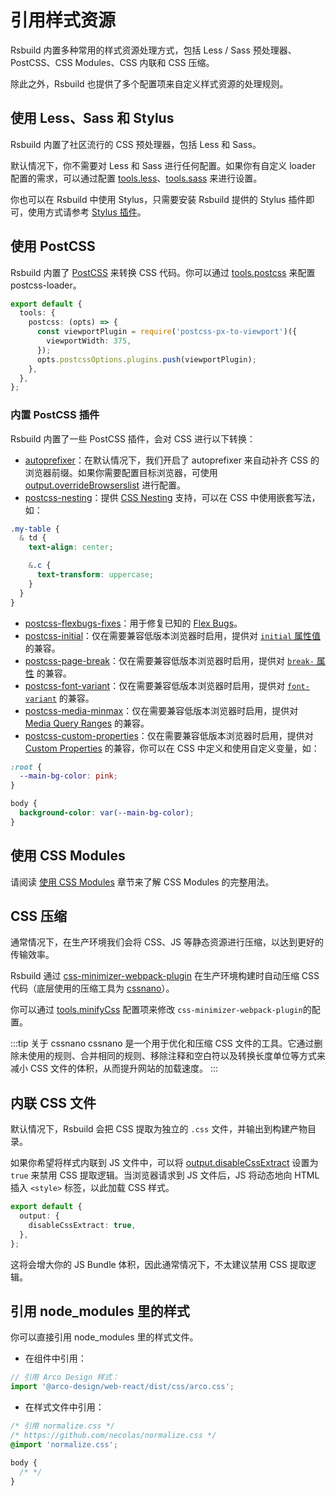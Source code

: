 # 引用样式资源

Rsbuild 内置多种常用的样式资源处理方式，包括 Less / Sass 预处理器、PostCSS、CSS Modules、CSS 内联和 CSS 压缩。

除此之外，Rsbuild 也提供了多个配置项来自定义样式资源的处理规则。

## 使用 Less、Sass 和 Stylus

Rsbuild 内置了社区流行的 CSS 预处理器，包括 Less 和 Sass。

默认情况下，你不需要对 Less 和 Sass 进行任何配置。如果你有自定义 loader 配置的需求，可以通过配置 [tools.less](/api/config-tools.html#toolsless)、[tools.sass](/api/config-tools.html#toolssass) 来进行设置。

你也可以在 Rsbuild 中使用 Stylus，只需要安装 Rsbuild 提供的 Stylus 插件即可，使用方式请参考 [Stylus 插件](/plugins/plugin-stylus.html)。

## 使用 PostCSS

Rsbuild 内置了 [PostCSS](https://postcss.org/) 来转换 CSS 代码。你可以通过 [tools.postcss](/api/config-tools.html#toolspostcss) 来配置 postcss-loader。

```ts
export default {
  tools: {
    postcss: (opts) => {
      const viewportPlugin = require('postcss-px-to-viewport')({
        viewportWidth: 375,
      });
      opts.postcssOptions.plugins.push(viewportPlugin);
    },
  },
};
```

### 内置 PostCSS 插件

Rsbuild 内置了一些 PostCSS 插件，会对 CSS 进行以下转换：

- [autoprefixer](https://github.com/postcss/autoprefixer)：在默认情况下，我们开启了 autoprefixer 来自动补齐 CSS 的浏览器前缀。如果你需要配置目标浏览器，可使用 [output.overrideBrowserslist](/api/config-output.html#outputoverridebrowserslist) 进行配置。
- [postcss-nesting](https://www.npmjs.com/package/postcss-nested)：提供 [CSS Nesting](https://drafts.csswg.org/css-nesting-1/) 支持，可以在 CSS 中使用嵌套写法，如：

```css
.my-table {
  & td {
    text-align: center;

    &.c {
      text-transform: uppercase;
    }
  }
}
```

- [postcss-flexbugs-fixes](https://www.npmjs.com/package/postcss-flexbugs-fixes)：用于修复已知的 [Flex Bugs](https://github.com/philipwalton/flexbugs)。
- [postcss-initial](https://www.npmjs.com/package/postcss-initial)：仅在需要兼容低版本浏览器时启用，提供对 [`initial` 属性值](https://developer.mozilla.org/en-US/docs/Web/CSS/initial_value) 的兼容。
- [postcss-page-break](https://www.npmjs.com/package/postcss-page-break)：仅在需要兼容低版本浏览器时启用，提供对 [`break-` 属性](https://developer.mozilla.org/en-US/docs/Web/CSS/break-after) 的兼容。
- [postcss-font-variant](https://www.npmjs.com/package/postcss-font-variant)：仅在需要兼容低版本浏览器时启用，提供对 [`font-variant`](https://developer.mozilla.org/en-US/docs/Web/CSS/font-variant) 的兼容。
- [postcss-media-minmax](https://www.npmjs.com/package/postcss-media-minmax)：仅在需要兼容低版本浏览器时启用，提供对 [Media Query Ranges](https://developer.mozilla.org/en-US/docs/Web/CSS/Media_Queries/Using_media_queries#syntax_improvements_in_level_4) 的兼容。
- [postcss-custom-properties](https://www.npmjs.com/package/postcss-custom-properties)：仅在需要兼容低版本浏览器时启用，提供对 [Custom Properties](https://www.w3.org/TR/css-variables-1/) 的兼容，你可以在 CSS 中定义和使用自定义变量，如：

```css
:root {
  --main-bg-color: pink;
}

body {
  background-color: var(--main-bg-color);
}
```

## 使用 CSS Modules

请阅读 [使用 CSS Modules](/guide/basic/css-modules.html) 章节来了解 CSS Modules 的完整用法。

## CSS 压缩

通常情况下，在生产环境我们会将 CSS、JS 等静态资源进行压缩，以达到更好的传输效率。

Rsbuild 通过 [css-minimizer-webpack-plugin](https://github.com/webpack-contrib/css-minimizer-webpack-plugin) 在生产环境构建时自动压缩 CSS 代码（底层使用的压缩工具为 [cssnano](https://cssnano.co/)）。

你可以通过 [tools.minifyCss](/api/config-tools.html#toolsminifycss) 配置项来修改 `css-minimizer-webpack-plugin`的配置。

:::tip 关于 cssnano
cssnano 是一个用于优化和压缩 CSS 文件的工具。它通过删除未使用的规则、合并相同的规则、移除注释和空白符以及转换长度单位等方式来减小 CSS 文件的体积，从而提升网站的加载速度。
:::

## 内联 CSS 文件

默认情况下，Rsbuild 会把 CSS 提取为独立的 `.css` 文件，并输出到构建产物目录。

如果你希望将样式内联到 JS 文件中，可以将 [output.disableCssExtract](/api/config-output.html#outputdisablecssextract) 设置为 `true` 来禁用 CSS 提取逻辑。当浏览器请求到 JS 文件后，JS 将动态地向 HTML 插入 `<style>` 标签，以此加载 CSS 样式。

```ts
export default {
  output: {
    disableCssExtract: true,
  },
};
```

这将会增大你的 JS Bundle 体积，因此通常情况下，不太建议禁用 CSS 提取逻辑。

## 引用 node_modules 里的样式

你可以直接引用 node_modules 里的样式文件。

- 在组件中引用：

```ts title="src/App.tsx"
// 引用 Arco Design 样式：
import '@arco-design/web-react/dist/css/arco.css';
```

- 在样式文件中引用：

```css title="src/App.css"
/* 引用 normalize.css */
/* https://github.com/necolas/normalize.css */
@import 'normalize.css';

body {
  /* */
}
```
